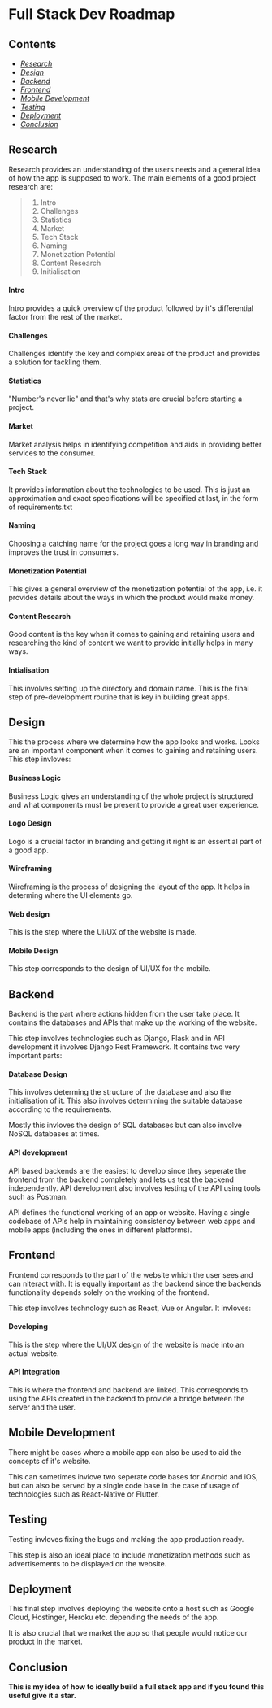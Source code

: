 # Full Stack Dev Roadmap

## Contents

- _[Research](#research)_
- _[Design](#design)_
- _[Backend](#backend)_
- _[Frontend](#frontend)_
- _[Mobile Development](#mobile-development)_
- _[Testing](#testing)_
- _[Deployment](#deployment)_
- _[Conclusion](#conclusion)_

## Research

Research provides an understanding of the users needs and a general idea of how the app is supposed to work. The main elements of a good project research are:

> 1. Intro
> 2. Challenges
> 3. Statistics
> 4. Market
> 5. Tech Stack
> 6. Naming
> 7. Monetization Potential
> 8. Content Research
> 9. Initialisation

#### Intro

Intro provides a quick overview of the product followed by it's differential factor from the rest of the market.

#### Challenges

Challenges identify the key and complex areas of the product and provides a solution for tackling them.

#### Statistics

"Number's never lie" and that's why stats are crucial before starting a project.

#### Market

Market analysis helps in identifying competition and aids in providing better services to the consumer.

#### Tech Stack

It provides information about the technologies to be used. This is just an approximation and exact specifications will be specified at last, in the form of requirements.txt

#### Naming

Choosing a catching name for the project goes a long way in branding and improves the trust in consumers.

#### Monetization Potential

This gives a general overview of the monetization potential of the app, i.e. it provides details about the ways in which the produxt would make money.

#### Content Research

Good content is the key when it comes to gaining and retaining users and researching the kind of content we want to provide initially helps in many ways.

#### Intialisation

This involves setting up the directory and domain name. This is the final step of pre-development routine that is key in building great apps.

## Design

This the process where we determine how the app looks and works. Looks are an important component when it comes to gaining and retaining users. This step invloves:

#### Business Logic

Business Logic gives an understanding of the whole project is structured and what components must be present to provide a great user experience.

#### Logo Design

Logo is a crucial factor in branding and getting it right is an essential part of a good app.

#### Wireframing

Wireframing is the process of designing the layout of the app. It helps in determing where the UI elements go.

#### Web design

This is the step where the UI/UX of the website is made.

#### Mobile Design

This step corresponds to the design of UI/UX for the mobile.

## Backend

Backend is the part where actions hidden from the user take place. It contains the databases and APIs that make up the working of the website.

This step involves technologies such as Django, Flask and in API development it involves Django Rest Framework. It contains two very important parts:

#### Database Design

This involves determing the structure of the database and also the initialisation of it. This also involves determining the suitable database according to the requirements.

Mostly this invloves the design of SQL databases but can also involve NoSQL databases at times.

#### API development

API based backends are the easiest to develop since they seperate the frontend from the backend completely and lets us test the backend independently. API development also involves testing of the API using tools such as Postman.

API defines the functional working of an app or website. Having a single codebase of APIs help in maintaining consistency between web apps and mobile apps (including the ones in different platforms).

## Frontend

Frontend corresponds to the part of the website which the user sees and can niteract with. It is equally important as the backend since the backends functionality depends solely on the working of the frontend.

This step involves technology such as React, Vue or Angular. It invloves:

#### Developing

This is the step where the UI/UX design of the website is made into an actual website.

#### API Integration

This is where the frontend and backend are linked. This corresponds to using the APIs created in the backend to provide a bridge between the server and the user.

## Mobile Development

There might be cases where a mobile app can also be used to aid the concepts of it's website.

This can sometimes invlove two seperate code bases for Android and iOS, but can also be served by a single code base in the case of usage of technologies such as React-Native or Flutter.

## Testing

Testing invloves fixing the bugs and making the app production ready.

This step is also an ideal place to include monetization methods such as advertisements to be displayed on the website.

## Deployment

This final step involves deploying the website onto a host such as Google Cloud, Hostinger, Heroku etc. depending the needs of the app.

It is also crucial that we market the app so that people would notice our product in the market.

## Conclusion

**This is my idea of how to ideally build a full stack app and if you found this useful give it a star.**
